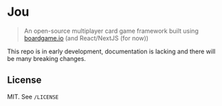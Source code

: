 # Jou

> An open-source multiplayer card game framework built using [boardgame.io](https://boardgame.io) (and React/NextJS (for now))

This repo is in early development, documentation is lacking and there will be many breaking changes.

## License

MIT. See `/LICENSE`
